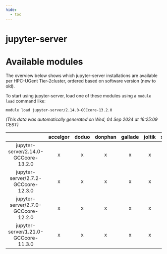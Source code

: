 ```yaml
---
hide:
  - toc
---
```


jupyter-server
==============

# Available modules


The overview below shows which jupyter-server installations are available per HPC-UGent Tier-2cluster, ordered based on software version (new to old).

To start using jupyter-server, load one of these modules using a `module load` command like:

```shell
module load jupyter-server/2.14.0-GCCcore-13.2.0
```

*(This data was automatically generated on Wed, 04 Sep 2024 at 16:25:09 CEST)*  

| |accelgor|doduo|donphan|gallade|joltik|shinx|skitty|
| :---: | :---: | :---: | :---: | :---: | :---: | :---: | :---: |
|jupyter-server/2.14.0-GCCcore-13.2.0|x|x|x|x|x|x|x|
|jupyter-server/2.7.2-GCCcore-12.3.0|x|x|x|x|x|x|x|
|jupyter-server/2.7.0-GCCcore-12.2.0|x|x|x|x|x|-|x|
|jupyter-server/1.21.0-GCCcore-11.3.0|x|x|x|x|x|-|x|
